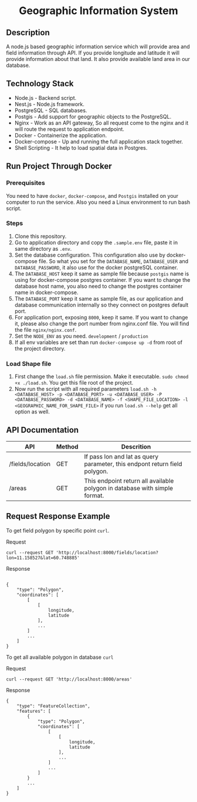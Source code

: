 <h1 align='center'>
    Geographic Information System 
</h1>

## Description
A node.js based geographic information service which will provide area and field information through API. If you provide longitude and latitude it will provide information about that land. It also provide available land area in our database.

## Technology Stack
- Node.js - Backend script.
- Nest.js - Node.js framework.
- PostgreSQL - SQL databases.
- Postgis - Add support for geographic objects to the PostgreSQL.
- Nginx - Work as an API gateway, So all request come to the nginx and it will route the request to application endpoint.
- Docker - Containerize the application.
- Docker-compose - Up and running the full application stack together.
- Shell Scripting - It help to load spatial data in Postgres.

## Run Project Through Docker
### Prerequisites

You need to have `docker`, `docker-compose`, and `Postgis` installed on your computer to run the service. Also you need a Linux environment to run bash script.

### Steps

1. Clone this repository.
2. Go to application directory and copy the `.sample.env` file, paste it in same directory as `.env`.
3. Set the database configuration. This configuration also use by docker-compose file. So what you set for the `DATABASE_NAME`, `DATABASE_USER` and `DATABASE_PASSWORD`, it also use for the docker postgreSQL container. 
4. The `DATABASE_HOST` keep it same as sample file because `postgis` name is using for docker-compose postgres container. If you want to change the database host name, you also need to change the postgres container name in docker-compose. 
5. The `DATABASE_PORT` keep it same as sample file, as our application and database communication internally so they connect on postgres default port.
6. For application port, exposing `8000`, keep it same. If you want to change it, please also change the port number from nginx.conf file. You will find the file `nginx/nginx.conf`.
7. Set the `NODE_ENV` as you need. `development` / `production`
8. If all env variables are set than run `docker-compose up -d` from root of the project directory.

### Load Shape file
1. First change the `load.sh` file permission. Make it executable. `sudo chmod +x ./load.sh`. You get this file root of the project.
2. Now run the script with all required parameters
`load.sh -h <DATABASE_HOST> -p <DATABASE_PORT> -u <DATABASE_USER> -P <DATABASE_PASSWORD> -d <DATABASE_NAME> -f <SHAPE_FILE_LOCATION> -l <GEOGRAPHIC_NAME_FOR_SHAPE_FILE>`
if you run `load.sh --help` get all option as well.

## API Documentation


|    API   | Method | Descrition
|---------- |--------|------------
| /fields/location    | GET   | If pass lon and lat as query parameter, this endpont return field polygon.
| /areas  | GET  | This endpoint return all available polygon in database with simple format.


## Request Response Example

To get field polygon by specific point `curl`.

Request

```
curl --request GET 'http://localhost:8000/fields/location?lon=11.158527&lat=60.748885'
```

Response

```

{
    "type": "Polygon",
    "coordinates": [
        [
            [
                longitude,
                latitude
            ],
            ...
        ]
        ...
    ]
}
```

To get all available polygon in database `curl`

Request

```
curl --request GET 'http://localhost:8000/areas'
```

Response

```
{
    "type": "FeatureCollection",
    "features": [
        {
            "type": "Polygon",
            "coordinates": [
                [
                    [
                        longitude,
                        latitude
                    ],
                    ...
                ]
                ...
            ]
        }
        ...
    ]
}
```